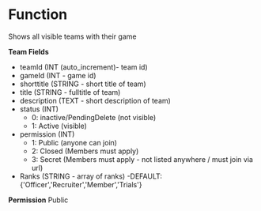 # Function
Shows all visible teams with their game

**Team Fields**

- teamId (INT (auto_increment)- team id)
- gameId (INT - game id)
- shorttitle (STRING - short title of team)
- title (STRING - fulltitle of team)
- description (TEXT - short description of team)
- status (INT)
  - 0: inactive/PendingDelete (not visible)
  - 1: Active (visible)
- permission (INT)
  - 1: Public (anyone can join)
  - 2: Closed (Members must apply)
  - 3: Secret (Members must apply - not listed anywhere / must join via url)
- Ranks (STRING - array of ranks)
  -DEFAULT: {'Officer','Recruiter','Member','Trials'}

**Permission**
Public

